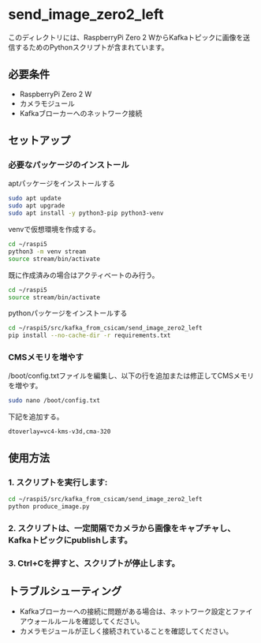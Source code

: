 # send_image_zero2_left

このディレクトリには、RaspberryPi Zero 2 WからKafkaトピックに画像を送信するためのPythonスクリプトが含まれています。

## 必要条件

- RaspberryPi Zero 2 W
- カメラモジュール
- Kafkaブローカーへのネットワーク接続

## セットアップ
### 必要なパッケージのインストール
aptパッケージをインストールする
```bash
sudo apt update
sudo apt upgrade
sudo apt install -y python3-pip python3-venv
```
venvで仮想環境を作成する。
```bash
cd ~/raspi5
python3 -m venv stream
source stream/bin/activate
```
既に作成済みの場合はアクティベートのみ行う。
```bash
cd ~/raspi5
source stream/bin/activate
```
pythonパッケージをインストールする
```bash
cd ~/raspi5/src/kafka_from_csicam/send_image_zero2_left
pip install --no-cache-dir -r requirements.txt
```

### CMSメモリを増やす
/boot/config.txtファイルを編集し、以下の行を追加または修正してCMSメモリを増やす。
```bash
sudo nano /boot/config.txt
```
下記を追加する。
```
dtoverlay=vc4-kms-v3d,cma-320
```

## 使用方法

### 1. スクリプトを実行します:

```bash
cd ~/raspi5/src/kafka_from_csicam/send_image_zero2_left
python produce_image.py
```

### 2. スクリプトは、一定間隔でカメラから画像をキャプチャし、Kafkaトピックにpublishします。

### 3. Ctrl+Cを押すと、スクリプトが停止します。

## トラブルシューティング

- Kafkaブローカーへの接続に問題がある場合は、ネットワーク設定とファイアウォールルールを確認してください。
- カメラモジュールが正しく接続されていることを確認してください。